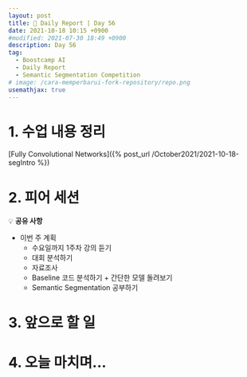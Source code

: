 ```yaml
---
layout: post
title: 📔 Daily Report | Day 56
date: 2021-10-18 10:15 +0900
#modified: 2021-07-30 18:49 +0900
description: Day 56
tag:
  - Boostcamp AI
  - Daily Report
  - Semantic Segmentation Competition
# image: /cara-memperbarui-fork-repository/repo.png
usemathjax: true
---
```


# 1. 수업 내용 정리

[Fully Convolutional Networks]({% post_url /October2021/2021-10-18-segIntro %})

# 2. 피어 세션

💡 **공유 사항**

- 이번 주 계획
    - 수요일까지 1주차 강의 듣기
    - 대회 분석하기
    - 자료조사
    - Baseline 코드 분석하기 + 간단한 모델 돌려보기
    - Semantic Segmentation 공부하기



# 3. 앞으로 할 일


# 4. 오늘 마치며...